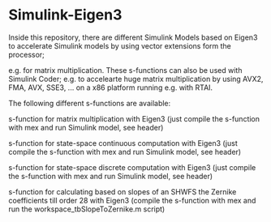 Simulink-Eigen3
===============

Inside this repository, there are different Simulink Models based on 
Eigen3 to accelerate Simulink models by using vector extensions form the
processor;

e.g. for matrix multiplication.
These s-functions can also be used with Simulink Coder; e.g. to accelearte 
huge matrix multiplication by using AVX2, FMA, AVX, SSE3, ... on a x86 platform
running e.g. with RTAI.

The following different s-functions are available:


s-function for matrix multiplication with Eigen3
(just compile the s-function with mex and run Simulink model, see header)


s-function for state-space continuous computation with Eigen3
(just compile the s-function with mex and run Simulink model, see header)


s-function for state-space discrete computation with Eigen3
(just compile the s-function with mex and run Simulink model, see header)


s-function for calculating based on slopes of an SHWFS the Zernike 
coefficients till order 28 with Eigen3
(compile the s-function with mex and run the workspace_tbSlopeToZernike.m 
script)
